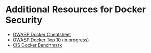 # Additional Resources for Docker Security

* [OWASP Docker Cheatsheet](https://cheatsheetseries.owasp.org/cheatsheets/Docker_Security_Cheat_Sheet.html)
* [OWASP Docker Top 10 \(in progress\)](https://github.com/OWASP/Docker-Security)
* [CIS Docker Benchmark](https://dev-sec.io/baselines/docker/)

